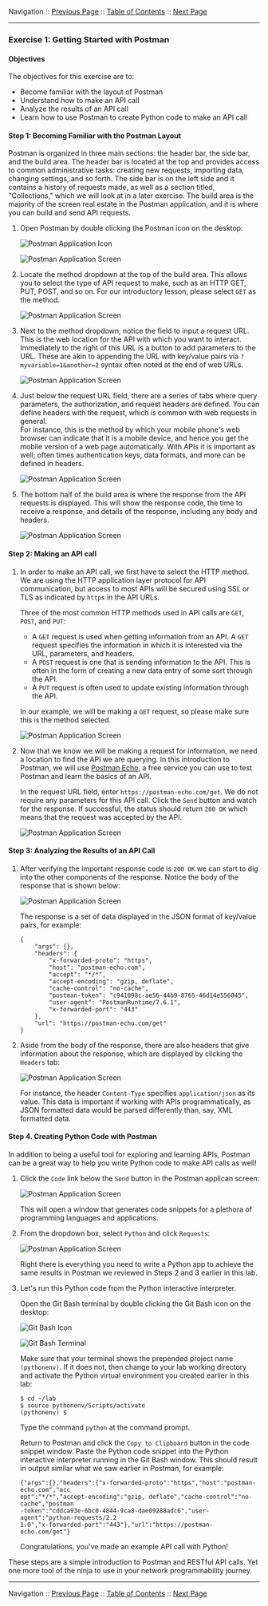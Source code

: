 Navigation :: [Previous Page](LTRPRG-1100-02d1-Postman.md) :: [Table of Contents](LTRPRG-1100-00-Intro.md#table-of-contents) :: [Next Page](LTRPRG-1100-03-Hone.md)

---

### Exercise 1: Getting Started with Postman

#### Objectives

The objectives for this exercise are to:

* Become familiar with the layout of Postman
* Understand how to make an API call
* Analyze the results of an API call
* Learn how to use Postman to create Python code to make an API call

#### Step 1: Becoming Familiar with the Postman Layout

Postman is organized in three main sections: the header bar, the side bar, and the build area. The header bar is 
located at the top and provides access to common administrative tasks: creating new requests, importing data, 
changing settings, and so forth. The side bar is on the left side and it contains a history of requests made, as well
as a section titled, "Collections," which we will look at in a later exercise. The build area is the majority of the
screen real estate in the Postman application, and it is where you can build and send API requests.

1. Open Postman by double clicking the Postman icon on the desktop:
    
    ![Postman Application Icon](assets/Postman-00.png)
    
    ![Postman Application Screen](assets/Postman-01.png)


2. Locate the method dropdown at the top of the build area. This allows you to select the type of API request to 
make, such as an HTTP GET, PUT, POST, and so on. For our introductory lesson, please select `GET` as the method.
    
    ![Postman Application Screen](assets/Postman-02.png)

3. Next to the method dropdown, notice the field to input a request URL. This is the web location for the API with 
which you want to interact. Immediately to the right of this URL is a button to add parameters to the URL. These are 
akin to appending the URL with key/value pairs via `?myvariable=1&another=2` syntax often noted at the end of web URLs.
    
    ![Postman Application Screen](assets/Postman-03.png)

4. Just below the request URL field, there are a series of tabs where query parameters, the authorization, and 
request headers are defined.  You can define headers with the request, which is common with web requests in general.  
For instance, this is the method by which your mobile phone's web browser can indicate that it is a mobile device, 
and hence you get the mobile version of a web page automatically. With APIs it is important as well; often times 
authentication keys, data formats, and more can be defined in headers.
    
    ![Postman Application Screen](assets/Postman-04.png)

5. The bottom half of the build area is where the response from the API requests is displayed. This will show the 
response code, the time to receive a response, and details of the response, including any body and headers.
    
    ![Postman Application Screen](assets/Postman-05.png)

#### Step 2: Making an API call

1. In order to make an API call, we first have to select the HTTP method. We are using the HTTP application 
layer protocol for API communication, but access to most APIs will be secured using SSL or TLS as indicated by 
`https` in the API URLs.
    
    Three of the most common HTTP methods used in API calls are `GET`, `POST`, and `PUT`:
    
    * A `GET` request is used when getting information from an API. A `GET` request specifies the information in 
    which it is interested via the URL, parameters, and headers.
    * A `POST` request is one that is sending information to the API. This is often in the form of creating a new 
    data entry of some sort through the API.
    * A `PUT` request is often used to update existing information through the API.
    
    In our example, we will be making a `GET` request, so please make sure this is the method selected.
    
    ![Postman Application Screen](assets/Postman-02.png)

2. Now that we know we will be making a request for information, we need a location to find the API we are querying. 
In this introduction to Postman, we will use [Postman Echo](https://postman-echo.com), a free service you can use to 
test Postman and learn the basics of an API.
    
    In the request URL field, enter `https://postman-echo.com/get`.  We do not require any parameters for this API 
    call.  Click the `Send` button and watch for the response. If successful, the status should return `200 OK` which 
    means that the request was accepted by the API.
    
    ![Postman Application Screen](assets/Postman-06.png)

#### Step 3: Analyzing the Results of an API Call

1. After verifying the important response code is `200 OK` we can start to dig into the other components of the 
response. Notice the body of the response that is shown below:
    
    ![Postman Application Screen](assets/Postman-07.png)
    
    The response is a set of data displayed in the JSON format of key/value pairs, for example:
    
    ```
    {
        "args": {},
        "headers": {
            "x-forwarded-proto": "https",
            "host": "postman-echo.com",
            "accept": "*/*",
            "accept-encoding": "gzip, deflate",
            "cache-control": "no-cache",
            "postman-token": "c941098c-ae56-44b9-8765-46d14e556045",
            "user-agent": "PostmanRuntime/7.6.1",
            "x-forwarded-port": "443"
        },
        "url": "https://postman-echo.com/get"
    }
    ```

2. Aside from the body of the response, there are also headers that give information about the response, which are 
displayed by clicking the `Headers` tab:
    
    ![Postman Application Screen](assets/Postman-08.png)
    
    For instance, the header `Content-Type` specifies `application/json` as its value. This data is important if 
    working with APIs programmatically, as JSON formatted data would be parsed differently than, say, XML formatted 
    data.

#### Step 4. Creating Python Code with Postman

In addition to being a useful tool for exploring and learning APIs, Postman can be a great way to help you write 
Python code to make API calls as well!

1. Click the `Code` link below the `Send` button in the Postman applican screen:
    
    ![Postman Application Screen](assets/Postman-09.png)
    
    This will open a window that generates code snippets for a plethora of programming languages and applications.

2.  From the dropdown box, select `Python` and click `Requests`:
    
    ![Postman Application Screen](assets/Postman-10.png)
    
    Right there is everything you need to write a Python app to achieve the same results in Postman we reviewed in 
    Steps 2 and 3 earlier in this lab.
    
3. Let's run this Python code from the Python interactive interpreter.
    
    Open the Git Bash terminal by double clicking the Git Bash icon on the desktop:
    
    ![Git Bash Icon](assets/Git-02.png)
    
    ![Git Bash Terminal](assets/Git-03.png)
    
    Make sure that your terminal shows the prepended project name `(pythonenv)`. If it does not, then change to your 
    lab working directory and activate the Python virtual environment you created earlier in this lab:
    
    ```
    $ cd ~/lab
    $ source pythonenv/Scripts/activate
    (pythonenv) $
    ```
    
    Type the command `python` at the command prompt.
    
    Return to Postman and click the `Copy to Clipboard` button in the code snippet window.  Paste the Python code 
    snippet into the Python interactive interpreter running in the Git Bash window.  This should result in output 
    similar what we saw earlier in Postman, for example:
    
    ```
    {"args":{},"headers":{"x-forwarded-proto":"https","host":"postman-echo.com","acc
    ept":"*/*","accept-encoding":"gzip, deflate","cache-control":"no-cache","postman
    -token":"cddca93e-6bc0-4844-9ca8-dae09288adc6","user-agent":"python-requests/2.2
    1.0","x-forwarded-port":"443"},"url":"https://postman-echo.com/get"}
    ```
    
    Congratulations, you've made an example API call with Python!

These steps are a simple introduction to Postman and RESTful API calls.  Yet one more tool of the ninja to use in 
your network programmability journey.

---

Navigation :: [Previous Page](LTRPRG-1100-02d1-Postman.md) :: [Table of Contents](LTRPRG-1100-00-Intro.md#table-of-contents) :: [Next Page](LTRPRG-1100-03-Hone.md)
